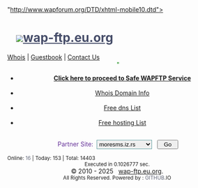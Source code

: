 <?xml version="1.0" encoding="utf-8"?><!DOCTYPE html PUBLIC "-//WAPFORUM//DTD XHTML Mobile 1.0//EN"
"http://www.wapforum.org/DTD/xhtml-mobile10.dtd">
<html xmlns="http://www.w3.org/1999/xhtml" xml:lang="en">
<head><title>WAPFTP CLIENT wapftp.7m.pl | 22-Apr-2025 Jakarta Indonesia</title>
<meta http-equiv="expires" content="0"/>
<meta http-equiv="Content-Language" content="en-us"/>
<meta http-equiv="content-type" content="Text/html;
charset=UTF-8"/>
<meta name="description" content="WapFTP Client is a managing files websites using a browser. Edit code, upload and download files, copy,move,delete and directories recursively, rename files and directories."/>
<meta name="keywords" content="Wap,ftp,client,secure,wapftp,ssl,username,password,port,whois,unzip,php"/>
<meta name="copyright" content="Copyright (c) 2025 wap-ftp.eu.org"/>
<meta name="author" content="hostmaster@wap-ftp.eu.org"/>
<meta name="charset"
content="UTF-8"/>
<meta name="distribution" content="Global"/>
<meta name="rating" content="General"/>
<meta name="robots" content="Index,follow"/>
<meta name="revisit-after" content="3 Day"/>
<link rel="shortcut icon" href="https://wap-ftp.eu.org/favicon.ico"/>
<link rel="stylesheet" href="https://wap-ftp.eu.org/style.css" type="text/css"/>
<link href="https://fonts.googleapis.com/css?family=PT+Sans:400,700,400italic,700italic" rel="stylesheet" type="text/css"> 
<link href="https://fonts.googleapis.com/css?family=PT+Sans+Narrow:400,700" rel="stylesheet" type="text/css">
</head><body><div id="ads" style="display:none;width: 100%;height: 90px;text-align: center;padding: 10px 0;"></div><script> if(window.adsbygoogle){ adsbygoogle = window.adsbygoogle; }else{ adsbygoogle = new Array(); } adsbygoogle .push({ google_ad_client: "ca-pub-6469407771801779", enable_page_level_ads: true });</script><div id="ads" style="display:none;width: 100%;height: 90px;text-align: center;padding: 10px 0;"></div><script> if(window.adsbygoogle){ adsbygoogle = window.adsbygoogle; }else{ adsbygoogle = new Array(); } adsbygoogle .push({ google_ad_client: "ca-pub-6469407771801779", enable_page_level_ads: true });</script>


<div id="header"><div class="main-wrap" class="clearfix leftblk"> <h1>
<tbody> 
<tr> 
<td>&nbsp;&nbsp;&nbsp;<img src="https://wap-ftp.eu.org/images/logo1.png"/><a href="./index.php?set=46" style="color:#464d69;"></td><td>wap-ftp.eu.org</a><br/></td></tr></tbody></div></h1><div class="topnav nav"> <a href="https://whois.moresms.eu.org/index.php?client=dns&domain=moresms.eu.org&id=46">Whois</a>&nbsp;|&nbsp;<a href="https://wap-ftp.eu.orgindex.php?guestbook=46">Guestbook</a>&nbsp;|&nbsp;<a href="https://wap-ftp.eu.org/index.php?contact=46">Contact Us</a></div><div id="wrapper"><div class="content">
<div class="info menu" style="text-align:center;color:green;">&nbsp"
 </div>

<div class="menu"><center><ul><li><a href="https://wap-ftp.eu.org/index.php?ftp=index&sett=46"><b>Click here to proceed to Safe WAPFTP Service</b></a></li><br><li><a href="https://wap-ftp.eu.org/index.php?whoisdomain=46">Whois Domain Info</a></li><br><li><a href="https://wap-ftp.eu.org/freedns.php?free=46">Free dns List</a></li><br><li><a href="https://wap-ftp.eu.org/freehosting.php?free=46">Free hosting List</a></li></ul></center><br class="clear"/></div><div class="menu_j">
<div class="content" style="text-align: center;">
<form action="https://wap-ftp.eu.org/partner.php" method="post">
<span style="color: #663399;">&nbsp;Partner Site:&nbsp;&nbsp;<select style="border: 1px solid #5F9EA0; padding: 1px; class="title56" name="partner"> 
<option value="moresms.iz.rs" selected="selected">moresms.iz.rs</option>
<option value="wapftp.net.eu.org">wapftp.net.eu.org</option>
<option value="whoisdomain.eu.org">whoisdomain</option>
<option value="filemanager.net.eu.org">filemanager</option>
<option value="realwap.eu.org">realwap</option> 
</select>&nbsp;&nbsp;&nbsp;<input type="submit" value="&nbsp;&nbsp;Go&nbsp;&nbsp;"/></form>
</span>
</div>
</div>
</div>
<div class="footer"><div></div><small>Online: <a style="color: #63687a; text-decoration: none;" href="https://wap-ftp.eu.org/stats.php">16</a> | Today: 153 | Total: 14403</small></div></div><div class="footer"><center><small>Executed in 0.1026777 sec.</small><div>&copy;&nbsp;2010&nbsp;-&nbsp;2025&nbsp;&nbsp;&nbsp;<a href="index.php?r=46">wap-ftp.eu.org</a>.<div/><small>All&nbsp;Rights&nbsp;Reserved.&nbsp;Powered&nbsp;by&nbsp;:&nbsp;<a href="http://github.io" style="color: #63687a; text-decoration: none;">GITHUB</a>.IO</small>
<script style="display:none;"></div><div id="ads_bottom_static" style="display:none;width: 100%;height: 90px;text-align: center;padding: 10px 0;"></div><script src="https://s.7m.pl/robot.js"></script></body>
</html>

